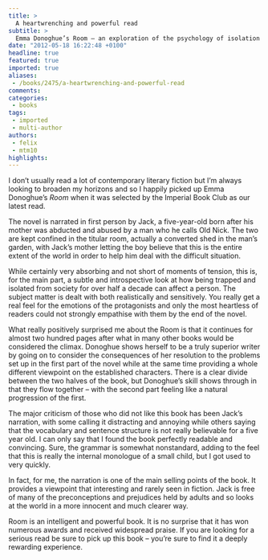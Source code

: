 ```yaml
---
title: >
  A heartwrenching and powerful read
subtitle: >
  Emma Donoghue’s Room – an exploration of the psychology of isolation and abduction
date: "2012-05-18 16:22:48 +0100"
headline: true
featured: true
imported: true
aliases:
 - /books/2475/a-heartwrenching-and-powerful-read
comments:
categories:
 - books
tags:
 - imported
 - multi-author
authors:
 - felix
 - mtm10
highlights:
---
```


I don’t usually read a lot of contemporary literary fiction but I’m always looking to broaden my horizons and so I happily picked up Emma Donoghue’s _Room_ when it was selected by the Imperial Book Club as our latest read.

The novel is narrated in first person by Jack, a five-year-old born after his mother was abducted and abused by a man who he calls Old Nick. The two are kept confined in the titular room, actually a converted shed in the man’s garden, with Jack’s mother letting the boy believe that this is the entire extent of the world in order to help him deal with the difficult situation.

While certainly very absorbing and not short of moments of tension, this is, for the main part, a subtle and introspective look at how being trapped and isolated from society for over half a decade can affect a person. The subject matter is dealt with both realistically and sensitively. You really get a real feel for the emotions of the protagonists and only the most heartless of readers could not strongly empathise with them by the end of the novel.

What really positively surprised me about the Room is that it continues for almost two hundred pages after what in many other books would be considered the climax. Donoghue shows herself to be a truly superior writer by going on to consider the consequences of her resolution to the problems set up in the first part of the novel while at the same time providing a whole different viewpoint on the established characters. There is a clear divide between the two halves of the book, but Donoghue’s skill shows through in that they flow together – with the second part feeling like a natural progression of the first.

The major criticism of those who did not like this book has been Jack’s narration, with some calling it distracting and annoying while others saying that the vocabulary and sentence structure is not really believable for a five year old. I can only say that I found the book perfectly readable and convincing. Sure, the grammar is somewhat nonstandard, adding to the feel that this is really the internal monologue of a small child, but I got used to very quickly.

In fact, for me, the narration is one of the main selling points of the book. It provides a viewpoint that interesting and rarely seen in fiction. Jack is free of many of the preconceptions and prejudices held by adults and so looks at the world in a more innocent and much clearer way.

Room is an intelligent and powerful book. It is no surprise that it has won numerous awards and received widespread praise. If you are looking for a serious read be sure to pick up this book – you’re sure to find it a deeply rewarding experience.
